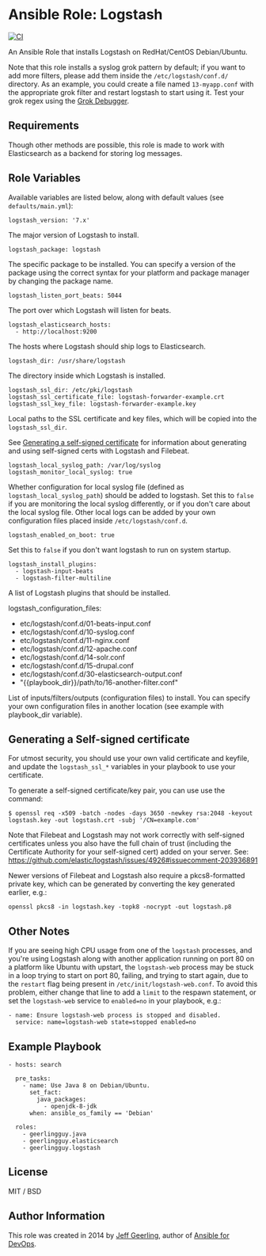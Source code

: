 # Ansible Role: Logstash

[![CI](https://github.com/geerlingguy/ansible-role-logstash/workflows/CI/badge.svg?event=push)](https://github.com/geerlingguy/ansible-role-logstash/actions?query=workflow%3ACI)

An Ansible Role that installs Logstash on RedHat/CentOS Debian/Ubuntu.

Note that this role installs a syslog grok pattern by default; if you want to add more filters, please add them inside the `/etc/logstash/conf.d/` directory. As an example, you could create a file named `13-myapp.conf` with the appropriate grok filter and restart logstash to start using it. Test your grok regex using the [Grok Debugger](http://grokdebug.herokuapp.com/).

## Requirements

Though other methods are possible, this role is made to work with Elasticsearch as a backend for storing log messages.

## Role Variables

Available variables are listed below, along with default values (see `defaults/main.yml`):

    logstash_version: '7.x'

The major version of Logstash to install.

    logstash_package: logstash

The specific package to be installed. You can specify a version of the package using the correct syntax for your platform and package manager by changing the package name.

    logstash_listen_port_beats: 5044

The port over which Logstash will listen for beats.

    logstash_elasticsearch_hosts:
      - http://localhost:9200

The hosts where Logstash should ship logs to Elasticsearch.

    logstash_dir: /usr/share/logstash

The directory inside which Logstash is installed.

    logstash_ssl_dir: /etc/pki/logstash
    logstash_ssl_certificate_file: logstash-forwarder-example.crt
    logstash_ssl_key_file: logstash-forwarder-example.key

Local paths to the SSL certificate and key files, which will be copied into the `logstash_ssl_dir`.

See [Generating a self-signed certificate](#generating-a-self-signed-certificate) for information about generating and using self-signed certs with Logstash and Filebeat.

    logstash_local_syslog_path: /var/log/syslog
    logstash_monitor_local_syslog: true

Whether configuration for local syslog file (defined as `logstash_local_syslog_path`) should be added to logstash. Set this to `false` if you are monitoring the local syslog differently, or if you don't care about the local syslog file. Other local logs can be added by your own configuration files placed inside `/etc/logstash/conf.d`.

    logstash_enabled_on_boot: true

Set this to `false` if you don't want logstash to run on system startup.

    logstash_install_plugins:
      - logstash-input-beats
      - logstash-filter-multiline

A list of Logstash plugins that should be installed.


logstash_configuration_files:
  - etc/logstash/conf.d/01-beats-input.conf
  - etc/logstash/conf.d/10-syslog.conf
  - etc/logstash/conf.d/11-nginx.conf
  - etc/logstash/conf.d/12-apache.conf
  - etc/logstash/conf.d/14-solr.conf
  - etc/logstash/conf.d/15-drupal.conf
  - etc/logstash/conf.d/30-elasticsearch-output.conf
  - "{{playbook_dir}}/path/to/16-another-filter.conf"

List of inputs/filters/outputs (configuration files) to install. 
You can specify your own configuration files in another location (see example with playbook_dir variable).

## Generating a Self-signed certificate

For utmost security, you should use your own valid certificate and keyfile, and update the `logstash_ssl_*` variables in your playbook to use your certificate.

To generate a self-signed certificate/key pair, you can use use the command:

    $ openssl req -x509 -batch -nodes -days 3650 -newkey rsa:2048 -keyout logstash.key -out logstash.crt -subj '/CN=example.com'

Note that Filebeat and Logstash may not work correctly with self-signed certificates unless you also have the full chain of trust (including the Certificate Authority for your self-signed cert) added on your server. See: https://github.com/elastic/logstash/issues/4926#issuecomment-203936891

Newer versions of Filebeat and Logstash also require a pkcs8-formatted private key, which can be generated by converting the key generated earlier, e.g.:

    openssl pkcs8 -in logstash.key -topk8 -nocrypt -out logstash.p8

## Other Notes

If you are seeing high CPU usage from one of the `logstash` processes, and you're using Logstash along with another application running on port 80 on a platform like Ubuntu with upstart, the `logstash-web` process may be stuck in a loop trying to start on port 80, failing, and trying to start again, due to the `restart` flag being present in `/etc/init/logstash-web.conf`. To avoid this problem, either change that line to add a `limit` to the respawn statement, or set the `logstash-web` service to `enabled=no` in your playbook, e.g.:

    - name: Ensure logstash-web process is stopped and disabled.
      service: name=logstash-web state=stopped enabled=no

## Example Playbook

    - hosts: search

      pre_tasks:
        - name: Use Java 8 on Debian/Ubuntu.
          set_fact:
            java_packages:
              - openjdk-8-jdk
          when: ansible_os_family == 'Debian'

      roles:
        - geerlingguy.java
        - geerlingguy.elasticsearch
        - geerlingguy.logstash

## License

MIT / BSD

## Author Information

This role was created in 2014 by [Jeff Geerling](https://www.jeffgeerling.com/), author of [Ansible for DevOps](https://www.ansiblefordevops.com/).
